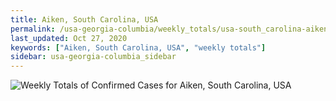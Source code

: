 ```yaml
---
title: Aiken, South Carolina, USA
permalink: /usa-georgia-columbia/weekly_totals/usa-south_carolina-aiken-weekly_totals.html
last_updated: Oct 27, 2020
keywords: ["Aiken, South Carolina, USA", "weekly totals"]
sidebar: usa-georgia-columbia_sidebar
---
```


![Weekly Totals of Confirmed Cases for Aiken, South Carolina, USA](/covid_tracker/images/graphs/usa-south_carolina-aiken-weekly_totals_graph.png)
